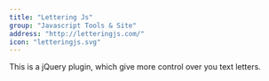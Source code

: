 ```yaml
---
title: "Lettering Js"
group: "Javascript Tools & Site"
address: "http://letteringjs.com/"
icon: "letteringjs.svg"
---
```


This is a jQuery plugin, which give more control over you text letters.
